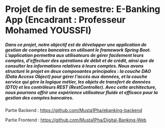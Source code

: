# Projet de fin de semestre: E-Banking App (Encadrant : Professeur Mohamed YOUSSFI)

<h5>Dans ce projet, notre objectif est de développer une application de gestion de comptes bancaires en utilisant le framework Spring Boot. L'application permettra aux utilisateurs de gérer facilement leurs comptes, d'effectuer des opérations de débit et de crédit, ainsi que de consulter les informations relatives à leurs comptes. Nous avons structuré le projet en deux composantes principales : la couche DAO (Data Access Object) pour gérer l'accès aux données, et la couche service qui gère la logique métier, les objets de transfert de données (DTO) et les contrôleurs REST (RestController). Avec cette architecture, nous pourrons offrir une expérience utilisateur fluide et efficace pour la gestion des comptes bancaires.</h5>

Partie Backend : https://github.com/Musta1Pha/ebanking-backend

Partie Frontend : https://github.com/Musta1Pha/Digital-Banking-Web
